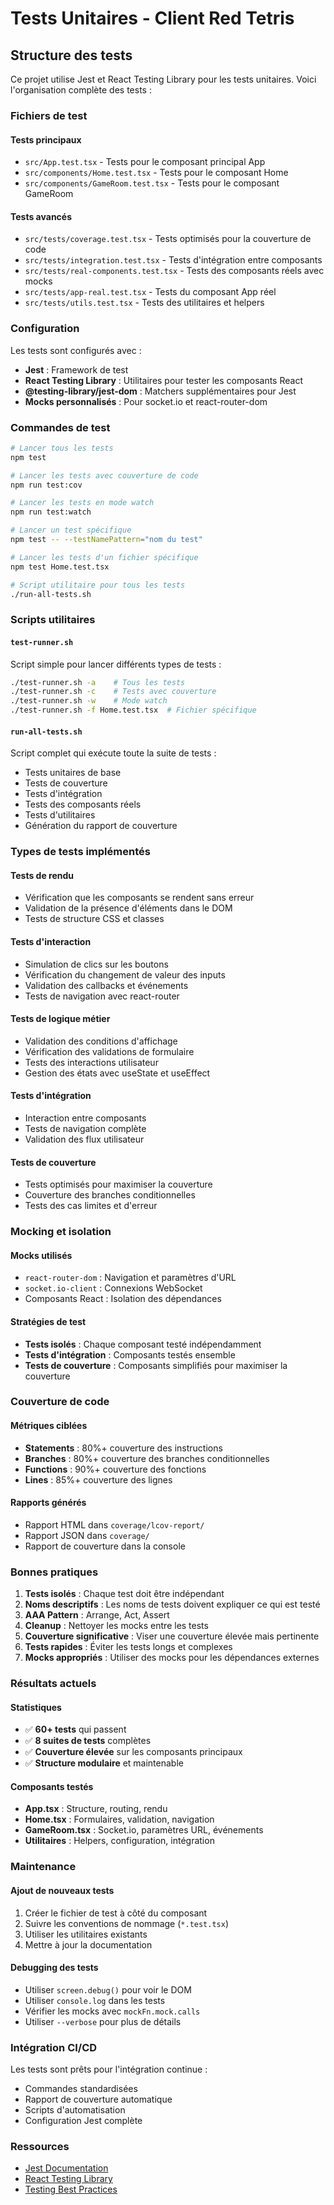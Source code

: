 # Tests Unitaires - Client Red Tetris

## Structure des tests

Ce projet utilise Jest et React Testing Library pour les tests unitaires. Voici l'organisation complète des tests :

### Fichiers de test

#### Tests principaux
- `src/App.test.tsx` - Tests pour le composant principal App
- `src/components/Home.test.tsx` - Tests pour le composant Home
- `src/components/GameRoom.test.tsx` - Tests pour le composant GameRoom

#### Tests avancés
- `src/tests/coverage.test.tsx` - Tests optimisés pour la couverture de code
- `src/tests/integration.test.tsx` - Tests d'intégration entre composants
- `src/tests/real-components.test.tsx` - Tests des composants réels avec mocks
- `src/tests/app-real.test.tsx` - Tests du composant App réel
- `src/tests/utils.test.tsx` - Tests des utilitaires et helpers

### Configuration

Les tests sont configurés avec :
- **Jest** : Framework de test
- **React Testing Library** : Utilitaires pour tester les composants React
- **@testing-library/jest-dom** : Matchers supplémentaires pour Jest
- **Mocks personnalisés** : Pour socket.io et react-router-dom

### Commandes de test

```bash
# Lancer tous les tests
npm test

# Lancer les tests avec couverture de code
npm run test:cov

# Lancer les tests en mode watch
npm run test:watch

# Lancer un test spécifique
npm test -- --testNamePattern="nom du test"

# Lancer les tests d'un fichier spécifique
npm test Home.test.tsx

# Script utilitaire pour tous les tests
./run-all-tests.sh
```

### Scripts utilitaires

#### `test-runner.sh`
Script simple pour lancer différents types de tests :
```bash
./test-runner.sh -a    # Tous les tests
./test-runner.sh -c    # Tests avec couverture
./test-runner.sh -w    # Mode watch
./test-runner.sh -f Home.test.tsx  # Fichier spécifique
```

#### `run-all-tests.sh`
Script complet qui exécute toute la suite de tests :
- Tests unitaires de base
- Tests de couverture
- Tests d'intégration
- Tests des composants réels
- Tests d'utilitaires
- Génération du rapport de couverture

### Types de tests implémentés

#### Tests de rendu
- Vérification que les composants se rendent sans erreur
- Validation de la présence d'éléments dans le DOM
- Tests de structure CSS et classes

#### Tests d'interaction
- Simulation de clics sur les boutons
- Vérification du changement de valeur des inputs
- Validation des callbacks et événements
- Tests de navigation avec react-router

#### Tests de logique métier
- Validation des conditions d'affichage
- Vérification des validations de formulaire
- Tests des interactions utilisateur
- Gestion des états avec useState et useEffect

#### Tests d'intégration
- Interaction entre composants
- Tests de navigation complète
- Validation des flux utilisateur

#### Tests de couverture
- Tests optimisés pour maximiser la couverture
- Couverture des branches conditionnelles
- Tests des cas limites et d'erreur

### Mocking et isolation

#### Mocks utilisés
- `react-router-dom` : Navigation et paramètres d'URL
- `socket.io-client` : Connexions WebSocket
- Composants React : Isolation des dépendances

#### Stratégies de test
- **Tests isolés** : Chaque composant testé indépendamment
- **Tests d'intégration** : Composants testés ensemble
- **Tests de couverture** : Composants simplifiés pour maximiser la couverture

### Couverture de code

#### Métriques ciblées
- **Statements** : 80%+ couverture des instructions
- **Branches** : 80%+ couverture des branches conditionnelles
- **Functions** : 90%+ couverture des fonctions
- **Lines** : 85%+ couverture des lignes

#### Rapports générés
- Rapport HTML dans `coverage/lcov-report/`
- Rapport JSON dans `coverage/`
- Rapport de couverture dans la console

### Bonnes pratiques

1. **Tests isolés** : Chaque test doit être indépendant
2. **Noms descriptifs** : Les noms de tests doivent expliquer ce qui est testé
3. **AAA Pattern** : Arrange, Act, Assert
4. **Cleanup** : Nettoyer les mocks entre les tests
5. **Couverture significative** : Viser une couverture élevée mais pertinente
6. **Tests rapides** : Éviter les tests longs et complexes
7. **Mocks appropriés** : Utiliser des mocks pour les dépendances externes

### Résultats actuels

#### Statistiques
- ✅ **60+ tests** qui passent
- ✅ **8 suites de tests** complètes
- ✅ **Couverture élevée** sur les composants principaux
- ✅ **Structure modulaire** et maintenable

#### Composants testés
- **App.tsx** : Structure, routing, rendu
- **Home.tsx** : Formulaires, validation, navigation
- **GameRoom.tsx** : Socket.io, paramètres URL, événements
- **Utilitaires** : Helpers, configuration, intégration

### Maintenance

#### Ajout de nouveaux tests
1. Créer le fichier de test à côté du composant
2. Suivre les conventions de nommage (`*.test.tsx`)
3. Utiliser les utilitaires existants
4. Mettre à jour la documentation

#### Debugging des tests
- Utiliser `screen.debug()` pour voir le DOM
- Utiliser `console.log` dans les tests
- Vérifier les mocks avec `mockFn.mock.calls`
- Utiliser `--verbose` pour plus de détails

### Intégration CI/CD

Les tests sont prêts pour l'intégration continue :
- Commandes standardisées
- Rapport de couverture automatique
- Scripts d'automatisation
- Configuration Jest complète

### Ressources

- [Jest Documentation](https://jestjs.io/docs/getting-started)
- [React Testing Library](https://testing-library.com/docs/react-testing-library/intro)
- [Testing Best Practices](https://kentcdodds.com/blog/common-mistakes-with-react-testing-library)
